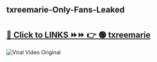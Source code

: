 
 ## txreemarie-Only-Fans-Leaked

# <h2><a href="https://clipsfans.com/txreemarie&ref=git">🔗 Click to LINKS ⏩⏩ 👉 🟢 txreemarie </a></h2>

<a href="https://clipsfans.com/txreemarie&ref=git" rel="nofollow" data-target="animated-image.originalLink"><img src="https://i.ibb.co.com/xMMVF88/686577567.gif" alt="Viral Video Original" style="max-width: 100%; display: inline-block;" data-target="animated-image.originalImage"></a>
